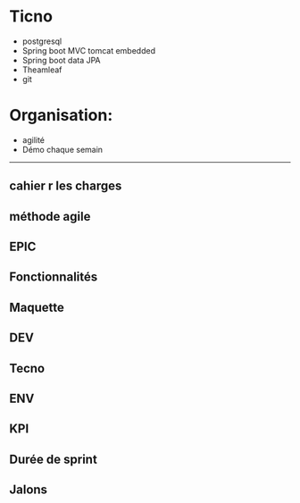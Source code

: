 
# Ticno  
* postgresql
* Spring boot MVC tomcat embedded
* Spring boot data JPA
* Theamleaf
* git

# Organisation:
* agilité
* Démo chaque semain
***
## cahier r les charges
## méthode agile
## EPIC
## Fonctionnalités 
## Maquette 
## DEV
## Tecno
## ENV
## KPI
## Durée de sprint 
## Jalons
